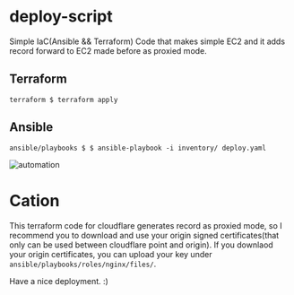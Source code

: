 # deploy-script
 Simple IaC(Ansible && Terraform) Code that makes simple EC2 and it adds record forward to EC2 made before as proxied mode.

## Terraform
```
terraform $ terraform apply
```

## Ansible
```
ansible/playbooks $ $ ansible-playbook -i inventory/ deploy.yaml
```

![automation](https://github.com/info-dsm/deploy-script/assets/59428479/a6f98bf6-b6f7-4f97-b000-303fe6224f6d)


# Cation
This terraform code for cloudflare generates record as proxied mode, so I recommend you to download and use your origin signed certificates(that only can be used between cloudflare point and origin).
If you downlaod your origin certificates, you can upload your key under ```ansible/playbooks/roles/nginx/files/```.

Have a nice deployment. :)
